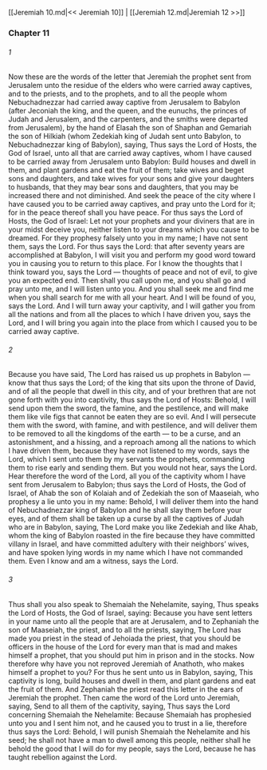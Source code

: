 [[Jeremiah 10.md|<< Jeremiah 10]]  |  [[Jeremiah 12.md|Jeremiah 12 >>]]

### Chapter 11
###### 1
Now these are the words of the letter that Jeremiah the prophet sent from Jerusalem unto the residue of the elders who were carried away captives, and to the priests, and to the prophets, and to all the people whom Nebuchadnezzar had carried away captive from Jerusalem to Babylon (after Jeconiah the king, and the queen, and the eunuchs, the princes of Judah and Jerusalem, and the carpenters, and the smiths were departed from Jerusalem), by the hand of Elasah the son of Shaphan and Gemariah the son of Hilkiah (whom Zedekiah king of Judah sent unto Babylon, to Nebuchadnezzar king of Babylon), saying, Thus says the Lord of Hosts, the God of Israel, unto all that are carried away captives, whom I have caused to be carried away from Jerusalem unto Babylon: Build houses and dwell in them, and plant gardens and eat the fruit of them; take wives and beget sons and daughters, and take wives for your sons and give your daughters to husbands, that they may bear sons and daughters, that you may be increased there and not diminished. And seek the peace of the city where I have caused you to be carried away captives, and pray unto the Lord for it; for in the peace thereof shall you have peace. For thus says the Lord of Hosts, the God of Israel: Let not your prophets and your diviners that are in your midst deceive you, neither listen to your dreams which you cause to be dreamed. For they prophesy falsely unto you in my name; I have not sent them, says the Lord. For thus says the Lord: that after seventy years are accomplished at Babylon, I will visit you and perform my good word toward you in causing you to return to this place. For I know the thoughts that I think toward you, says the Lord — thoughts of peace and not of evil, to give you an expected end. Then shall you call upon me, and you shall go and pray unto me, and I will listen unto you. And you shall seek me and find me when you shall search for me with all your heart. And I will be found of you, says the Lord. And I will turn away your captivity, and I will gather you from all the nations and from all the places to which I have driven you, says the Lord, and I will bring you again into the place from which I caused you to be carried away captive.

###### 2
Because you have said, The Lord has raised us up prophets in Babylon — know that thus says the Lord; of the king that sits upon the throne of David, and of all the people that dwell in this city, and of your brethren that are not gone forth with you into captivity, thus says the Lord of Hosts: Behold, I will send upon them the sword, the famine, and the pestilence, and will make them like vile figs that cannot be eaten they are so evil. And I will persecute them with the sword, with famine, and with pestilence, and will deliver them to be removed to all the kingdoms of the earth — to be a curse, and an astonishment, and a hissing, and a reproach among all the nations to which I have driven them, because they have not listened to my words, says the Lord, which I sent unto them by my servants the prophets, commanding them to rise early and sending them. But you would not hear, says the Lord. Hear therefore the word of the Lord, all you of the captivity whom I have sent from Jerusalem to Babylon; thus says the Lord of Hosts, the God of Israel, of Ahab the son of Kolaiah and of Zedekiah the son of Maaseiah, who prophesy a lie unto you in my name: Behold, I will deliver them into the hand of Nebuchadnezzar king of Babylon and he shall slay them before your eyes, and of them shall be taken up a curse by all the captives of Judah who are in Babylon, saying, The Lord make you like Zedekiah and like Ahab, whom the king of Babylon roasted in the fire because they have committed villany in Israel, and have committed adultery with their neighbors’ wives, and have spoken lying words in my name which I have not commanded them. Even I know and am a witness, says the Lord.

###### 3
Thus shall you also speak to Shemaiah the Nehelamite, saying, Thus speaks the Lord of Hosts, the God of Israel, saying: Because you have sent letters in your name unto all the people that are at Jerusalem, and to Zephaniah the son of Maaseiah, the priest, and to all the priests, saying, The Lord has made you priest in the stead of Jehoiada the priest, that you should be officers in the house of the Lord for every man that is mad and makes himself a prophet, that you should put him in prison and in the stocks. Now therefore why have you not reproved Jeremiah of Anathoth, who makes himself a prophet to you? For thus he sent unto us in Babylon, saying, This captivity is long, build houses and dwell in them, and plant gardens and eat the fruit of them. And Zephaniah the priest read this letter in the ears of Jeremiah the prophet. Then came the word of the Lord unto Jeremiah, saying, Send to all them of the captivity, saying, Thus says the Lord concerning Shemaiah the Nehelamite: Because Shemaiah has prophesied unto you and I sent him not, and he caused you to trust in a lie, therefore thus says the Lord: Behold, I will punish Shemaiah the Nehelamite and his seed; he shall not have a man to dwell among this people, neither shall he behold the good that I will do for my people, says the Lord, because he has taught rebellion against the Lord.